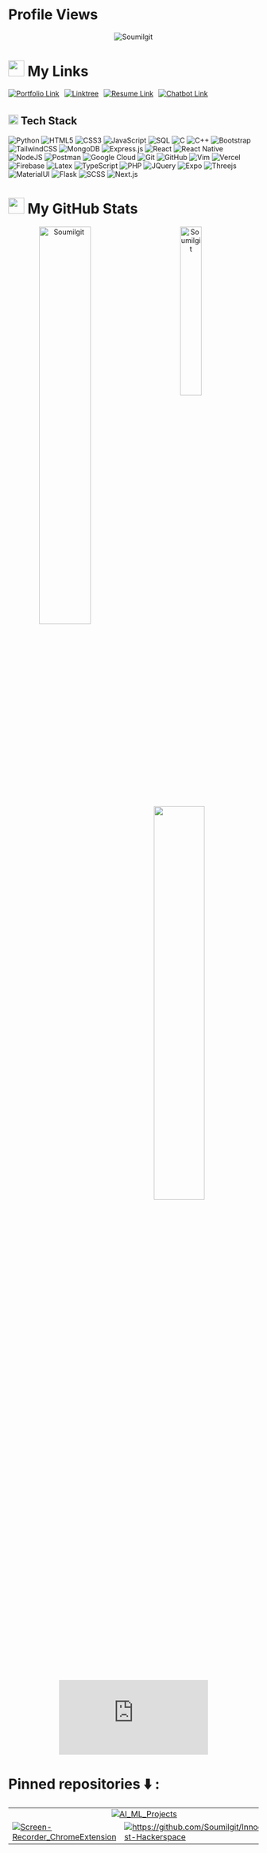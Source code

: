 
# Profile Views


<p align="center"> <img src="https://komarev.com/ghpvc/?username=Soumilgit&label=Profile%20views&color=blue&style=for-the-badge&logo=eye" alt="Soumilgit" /></p>

# <img src="https://raw.githubusercontent.com/ShahriarShafin/ShahriarShafin/main/Assets/handshake.gif" width="32"> My Links

<div style="display: flex; gap: 10px; align-items: center; margin-top: 5px;">
     <a href="https://soumilm.vercel.app">
    <img src="https://img.shields.io/badge/Portfolio-blue?style=for-the-badge&logo=codepen&logoColor=white" alt="Portfolio Link" style="margin-bottom: 5px;">
</a>
  <a href="https://linktr.ee/SoumilM">
    <img src="https://img.shields.io/badge/Linktree-%23006400.svg?&style=for-the-badge&logo=linktree&logoColor=white" alt="Linktree" style="margin-bottom: 5px;">
  </a>

  <a href="https://drive.google.com/file/d/1JlKKgjUN5vO9SyJHoYxhanVdfZZHhURr/view?usp=sharing">
    <img src="https://img.shields.io/badge/Resume-brown?style=for-the-badge&logo=google-drive&logoColor=white" alt="Resume Link" style="margin-bottom: 5px;">
  </a>
  <a href="https://tr.ee/mnjvI-WcHn">
    <img src="https://img.shields.io/badge/Chatbot-red?style=for-the-badge&logo=chatbot&logoColor=white" alt="Chatbot Link" style="margin-bottom: 5px;">
</a>


  
</div>


## <img src = "https://media2.giphy.com/media/QssGEmpkyEOhBCb7e1/giphy.gif?cid=ecf05e47a0n3gi1bfqntqmob8g9aid1oyj2wr3ds3mg700bl&rid=giphy.gif" width = "20"> Tech Stack

![Python](https://img.shields.io/badge/-Python-FFD700?style=for-the-badge&logo=python)
![HTML5](https://img.shields.io/badge/-HTML5-FFA500?style=for-the-badge&logo=html5)
![CSS3](https://img.shields.io/badge/-CSS3-0000FF?style=for-the-badge&logo=css3)
![JavaScript](https://img.shields.io/badge/-JavaScript-FFFF00?style=for-the-badge&logo=javascript&logoColor=black)
![SQL](https://img.shields.io/badge/-mysql-c2b709?style=for-the-badge&logo=mysql)
![C](https://img.shields.io/badge/c-4B0082?style=for-the-badge&logo=c&logoColor=white)
![C++](https://img.shields.io/badge/c++-000080?style=for-the-badge&logo=c%2B%2B&logoColor=white)
![Bootstrap](https://img.shields.io/badge/-Bootstrap-F6CEFC?style=for-the-badge&logo=bootstrap)
![TailwindCSS](https://img.shields.io/badge/tailwindcss-0D98BA?style=for-the-badge&logo=tailwind-css&logoColor=white)
![MongoDB](https://img.shields.io/badge/-MongoDB-013220?style=for-the-badge&logo=mongodb)
![Express.js](https://img.shields.io/badge/-ExpressJS-808080?style=for-the-badge&logo=express)
![React](https://img.shields.io/badge/-ReactJS-448ee4?style=for-the-badge&logo=react)
![React Native](https://img.shields.io/badge/ReactNative-87CEFA?style=for-the-badge&logo=react&logoColor=448EE4)
![NodeJS](https://img.shields.io/badge/-NodeJS-454545?style=for-the-badge&logo=node.js&logoColor=pink)
![Postman](https://img.shields.io/badge/Postman-FF8C00?style=for-the-badge&logo=postman&logoColor=white)
![Google Cloud](https://img.shields.io/badge/-googlecloud-9ACD32?style=for-the-badge&logo=googlecloud) 
![Git](https://img.shields.io/badge/-Git-FFD580?style=for-the-badge&logo=git)
![GitHub](https://img.shields.io/badge/-GitHub-b2beb5?style=for-the-badge&logo=github)
![Vim](https://img.shields.io/badge/-Vim-5c2c06?style=for-the-badge&logo=vim)
![Vercel](https://img.shields.io/badge/-Vercel-3a3b3c?style=for-the-badge&logo=vercel)
![Firebase](https://img.shields.io/badge/-firebase-FFAE42?style=for-the-badge&logo=firebase)
![Latex](https://img.shields.io/badge/-latex-013220?style=for-the-badge&logo=latex) 
![TypeScript](https://img.shields.io/badge/-typescript-00008B?style=for-the-badge&logo=typescript&logoColor=white) 
![PHP](https://img.shields.io/badge/-php-FFB6C1?style=for-the-badge&logo=php) 
![JQuery](https://img.shields.io/badge/-jquery-AECCE4?style=for-the-badge&logo=jquery) 
![Expo](https://img.shields.io/badge/-expo-888888?style=for-the-badge&logo=expo) 
![Threejs](https://img.shields.io/badge/-threejs-000?style=for-the-badge&logo=threejs) 
![MaterialUI](https://img.shields.io/badge/-materialui-0000FF?style=for-the-badge&logo=materialui)
![Flask](https://img.shields.io/badge/Flask-8f8b66?style=for-the-badge&logo=flask&logoColor=white)
![SCSS](https://img.shields.io/badge/-SCSS-e1f0fa?style=for-the-badge&logo=sass) 
![Next.js](https://img.shields.io/badge/Next.js-db4c77?style=for-the-badge&logo=nextdotjs&logoColor=white)


# <img src='https://raw.githubusercontent.com/gist/ManulMax/2d20af60d709805c55fd784ca7cba4b9/raw/bcfeac7604f674ace63623106eb8bb8471d844a6/github.gif' width='32'> My GitHub Stats



<div align="center">


<p><img width=45.25% align="left" src="https://github-readme-stats.vercel.app/api?username=Soumilgit&show=discussions_started,prs_merged&show_icons=true&theme=transparent" alt="Soumilgit" /></p>
<p><img width=29.5%  align="center" src="https://github-readme-stats.vercel.app/api/top-langs/?username=Soumilgit&langs_count=12&size_weight=0.5&count_weight=0.5&layout=compact&theme=transparent" alt="Soumilgit" /></p>


<img width=45% align="left" src="https://wakatime.com/share/@eed507df-a3f2-48b3-934c-090a4e81404b/94490568-18ad-4850-a6e0-455b3720f5c7.svg"/>
<figure><embed src="https://wakatime.com/share/@eed507df-a3f2-48b3-934c-090a4e81404b/8a8d4681-71f1-4d7d-a474-c079b078d701.svg"></embed></figure>

</div>



# Pinned repositories ⬇️ :

<table>
  <tr>
    <td colspan="2" align="center">
      <a href="https://github.com/Soumilgit/AI_ML_Projects">
        <img src="https://github-readme-stats.vercel.app/api/pin/?username=Soumilgit&repo=AI_ML_Projects&theme=transparent" alt="AI_ML_Projects">
      </a>
    </td>
  </tr>
  <tr>
    <td>
      <a href="https://github.com/Soumilgit/Screen-Recorder_ChromeExtension">
        <img src="https://github-readme-stats.vercel.app/api/pin/?username=Soumilgit&repo=Screen-Recorder_ChromeExtension&theme=transparent" alt="Screen-Recorder_ChromeExtension">
      </a>
    </td>
    <td>
      <a href="https://github.com/Soumilgit/Innoquest-Hackerspace">
        <img src="https://github-readme-stats.vercel.app/api/pin/?username=Soumilgit&repo=Innoquest-Hackerspace&theme=transparent" alt="https://github.com/Soumilgit/Innoquest-Hackerspace">
      </a>
    </td>
  </tr>
</table>



















